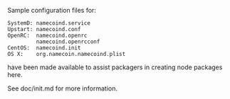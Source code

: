 Sample configuration files for:
```
SystemD: namecoind.service
Upstart: namecoind.conf
OpenRC:  namecoind.openrc
         namecoind.openrcconf
CentOS:  namecoind.init
OS X:    org.namecoin.namecoind.plist
```
have been made available to assist packagers in creating node packages here.

See doc/init.md for more information.
